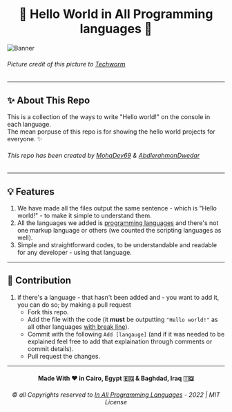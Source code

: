 <h1 align="center"> 👋 Hello World in All Programming languages 👋 </h1>
 
![Banner](https://user-images.githubusercontent.com/67812625/160925187-2a6ce024-41b9-40fa-9bf3-687de0d6536a.jpeg)
###### Picture credit of this picture to [Techworm](https://www.techworm.net/2016/07/can-say-hello-world-27-different-coding-languages.html)  

---

## ✨ About This Repo
This is a collection of the ways to write "Hello world!" on the console in each language.  
The mean porpuse of this repo is for showing the hello world projects for everyone. ✨
###### This repo has been created by [MohaDev69]() & [AbdlerahmanDwedar]()

--- 

## 💡 Features

1. We have made all the files output the same sentence - which is "Hello world!" - to make it simple to understand them.
2. All the languages we added is <u>programming languages</u> and there's not one markup language or others (we counted the scripting languages as well).
3. Simple and straightforward codes, to be understandable and readable for any developer - using that language.

---

## 🤝 Contribution
1. if there's a language - that hasn't been added and - you want to add it, you can do so; by making a pull request
    - Fork this repo.
    - Add the file with the code (it **must** be outputting `"Hello world!"` as all other languages <u>with break line</u>).
    - Commit with the following `Add [langauge]` (and if it was needed to be explained feel free to add that explaination through comments or commit details).
    - Pull request the changes.

---

<h4 align="center">Made With ❤️ in Cairo, Egypt 🇪🇬 & Baghdad, Iraq 🇮🇶</h4>
<h6 align="center"> ©️ all Copyrights reserved to <a href="">In All Programming Languages</a> - 2022 | MIT License </h6>